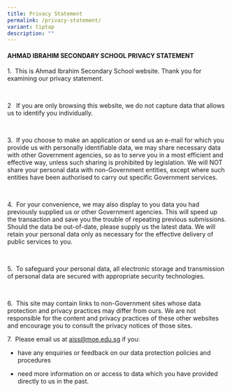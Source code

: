 ```yaml
---
title: Privacy Statement
permalink: /privacy-statement/
variant: tiptap
description: ""
---
```

<h4><strong>AHMAD IBRAHIM SECONDARY SCHOOL PRIVACY STATEMENT</strong></h4>
<p>1.&nbsp; This is Ahmad Ibrahim Secondary School website. Thank you for
examining our privacy statement.</p>
<p>&nbsp;&nbsp;&nbsp;&nbsp; &nbsp;</p>
<p>2&nbsp;&nbsp; If you are only browsing this website, we do not capture
data that allows us to identify you individually.</p>
<p>&nbsp;&nbsp;&nbsp;&nbsp; &nbsp;</p>
<p>3.&nbsp; If you choose to make an application or send us an e-mail for
which you provide us with personally identifiable data, we may share necessary
data with other Government agencies, so as to serve you in a most efficient
and effective way, unless such sharing is prohibited by legislation. We
will NOT share your personal data with non-Government entities, except
where such entities have been authorised to carry out specific Government
services.</p>
<p>&nbsp;&nbsp;&nbsp;&nbsp; &nbsp;</p>
<p>4.&nbsp; For your convenience, we may also display to you data you had
previously supplied us or other Government agencies. This will speed up
the transaction and save you the trouble of repeating previous submissions.
Should the data be out-of-date, please supply us the latest data. We will
retain your personal data only as necessary for the effective delivery
of public services to you.</p>
<p>&nbsp;&nbsp;&nbsp;&nbsp; &nbsp;</p>
<p>5.&nbsp; To safeguard your personal data, all electronic storage and transmission
of personal data are secured with appropriate security technologies.</p>
<p>&nbsp;&nbsp;&nbsp;&nbsp; &nbsp;</p>
<p>6.&nbsp; This site may contain links to non-Government sites whose data
protection and privacy practices may differ from ours. We are not responsible
for the content and privacy practices of these other websites and encourage
you to consult the privacy notices of those sites.</p>
<p></p>
<p>7.&nbsp; Please email us at <a href="mailto:aiss@moe.edu.sg" rel="noopener noreferrer nofollow" target="_blank">aiss@moe.edu.sg</a> if you:</p>
<ul data-tight="true" class="tight">
<li>
<p>have any enquiries or feedback on our data protection policies and procedures</p>
</li>
<li>
<p>need more information on or access to data which you have provided directly
to us in the past.</p>
</li>
</ul>
<p></p>